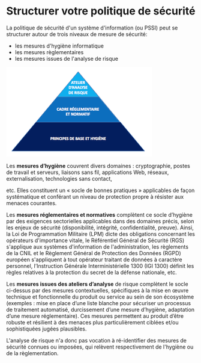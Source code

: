 # Structurer votre politique de sécurité

La politique de sécurité d'un système d'information \(ou PSSI\) peut se structurer autour de trois niveaux de mesure de sécurité:

* les mesures d'hygiène informatique
* les mesures règlementaires
* les mesures issues de l'analyse de risque

![](/assets/pyramide.png)

Les **mesures d’hygiène** couvrent divers domaines : cryptographie, postes de travail et serveurs, liaisons sans fil, applications Web, réseaux, externalisation, technologies sans contact,

etc. Elles constituent un « socle de bonnes pratiques » applicables de façon systématique et conférant un niveau de protection propre à résister aux menaces courantes.

Les **mesures réglementaires et normatives** complètent ce socle d’hygiène par des exigences sectorielles applicables dans des domaines précis, selon les enjeux de sécurité \(disponibilité, intégrité, confidentialité, preuve\). Ainsi, la Loi de Programmation Militaire \(LPM\) dicte des obligations concernant les opérateurs d'importance vitale, le Référentiel Général de Sécurité \(RGS\) s'applique aux systèmes d'information de l'administration, les règlements de la CNIL et le Règlement Général de Protection des Données \(RGPD\) européen s'appliquent à tout opérateur traitant de données à caractère personnel, l’Instruction Générale Interministérielle 1300 \(IGI 1300\) définit les règles relatives à la protection du secret de la défense nationale, etc.

Les **mesures issues des ateliers d’analyse** de risque complètent le socle ci-dessus par des mesures contextuelles, spécifiques à la mise en œuvre technique et fonctionnelle du produit ou service au sein de son écosystème \(exemples : mise en place d’une liste blanche pour sécuriser un processus de traitement automatisé, durcissement d’une mesure d’hygiène, adaptation d’une mesure réglementaire\). Ces mesures permettent au produit d’être robuste et résilient à des menaces plus particulièrement ciblées et/ou sophistiquées jugées plausibles.

L'analyse de risque n'a donc pas vocation à ré-identifier des mesures de sécurité connues ou imposées, qui relèvent respectivement de l'hygiène ou de la règlementation.

